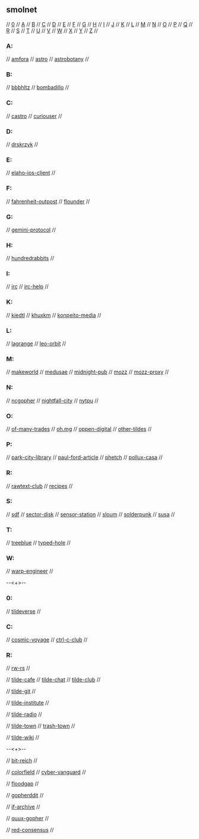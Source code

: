 ## smolnet

// [0](#0) // [A](#a) // [B](#b) // [C](#c) // [D](#d) // [E](#e) // [F](#f) // [G](#g)
// [H](#h) // [I](#i) // [J](#j) // [K](#k) // [L](#l) // [M](#m) // [N](#n) // [O](#o)
// [P](#p) // [Q](#q) // [R](#r) // [S](#s) // [T](#t) // [U](#u) // [V](#v) // [W](#w)
// [X](#x) // [Y](#y) // [Z](#z) //

### A:
// [amfora](https://github.com/makeworld-the-better-one/amfora)
// [astro](https://github.com/blmayer/astro)
// [astrobotany](gemini://astrobotany.mozz.us/)
//

### B:
// [bbbhltz](gemini://gemini.bbbhltz.space/)
// [bombadillo](https://bombadillo.colorfield.space/)
//

### C:
// [castro](https://sr.ht/~julienxx/Castor/)
// [curiouser](http://tilde.town/~curiouser/)
//

### D:
// [drskrzyk](gemini://drskrzyk.com/)
//

### E:
// [elaho-ios-client](https://github.com/pitr/gemini-ios)
//

### F:
// [fahrenheit-outpost](gemini://warmedal.se/~bjorn/fahrenheit-outpost/)
// [flounder](gemini://flounder.online)
//

### G:
// [gemini-protocol](https://gemini.circumlunar.space/)
//

### H:
// [hundredrabbits](gemini://gemini.circumlunar.space/users/hundredrabbits/)
//

### I:
// [irc](https://irc.com/)
// [irc-help](https://www.irchelp.org/)
//

### K:
// [kiedtl](gemini://tilde.team/~kiedtl/)
// [khuxkm](gemini://tilde.team/~khuxkm/)
// [konpeito-media](gemini://konpeito.media/)
//

### L:
// [lagrange](gemini://skyjake.fi/lagrange/)
// [leo-orbit](gemini://tilde.team/~khuxkm/leo/)
//

### M:
// [makeworld](gemini://makeworld.space/)
// [medusae](gemini://medusae.space/)
// [midnight-pub](http://gemini//midnight.pub/)
// [mozz](gemini://mozz.us)
// [mozz-proxy](https://portal.mozz.us/gemini/gemini.circumlunar.space/)
//

### N:
// [ncgopher](https://github.com/jansc/ncgopher)
// [nightfall-city](gemini://main-street.nightfall.city/)
// [nytpu](gemini://nytpu.com/)
//

### O:
// [of-many-trades](gemini://ofmanytrades.com/)
// [oh.mg](gemini://om.gay/)
// [oppen-digital](gemini://oppen.digital/)
// [other-tildes](http://tilde.club/~pfhawkins/othertildes.html)
//

### P:
// [park-city-library](gemini://park-city.club/library/)
// [paul-ford-article](https://medium.com/message/tilde-club-i-had-a-couple-drinks-and-woke-up-with-1-000-nerds-a8904f0a2ebf)
// [phetch](https://github.com/xvxx/phetch)
// [pollux-casa](gemini://pollux.casa/)
//

### R:
// [rawtext-club](https://rawtext.club/)
// [recipes](gemini://rawtext.club/~sloum/cgi/recipes/)
//

### S:
// [sdf](https://sdf.org/)
// [sector-disk](https://sectordisk.pw/)
// [sensor-station](gemini://gemini.sensorstation.co/)
// [sloum](gemini://rawtext.club/~sloum/)
// [solderpunk](http://gemini//zaibatsu.circumlunar.space/~solderpunk/)
// [susa](gemini://gemini.susa.net/)
//

### T:
// [treeblue](gemini://review.treeblue.space/)
// [typed-hole](gemini://typed-hole.org/)
//

### W:
// [warp-engineer](gemini://warpengineer.space/index.gemini)
//

--<+>--

### 0:
// [tildeverse](https://tildeverse.org/)
//

### C:
// [cosmic-voyage](https://cosmic.voyage/)
// [ctrl-c-club](https://ctrl-c.club/)
//

### R:
// [rw-rs](http://rw.rs/)
//

// [tilde-cafe](https://tilde.cafe/)
// [tilde-chat](https://tilde.chat/)
// [tilde-club](http://tilde.club/)
//

// [tilde-git](https://tildegit.org/)
//

// [tilde-institute](https://tilde.institute/)
//

// [tilde-radio](https://tilderadio.org/)
//

// [tilde-town](https://tilde.town/)
// [trash-town](https://trash.town/)
//

// [tilde-wiki](https://tilde.wiki/wiki/Main_Page)
//

--<+>--

// [bit-reich](gopher://bitreich.org/)
//

// [colorfield](gopher://Colorfield.space)
// [cyber-vanguard](gopher://cyber.dabamos.de)
//

// [floodgap](gopher://gopher.floodgap.com)
//

// [gopherddit](gopher://gopherddit.com)
//

// [if-archive](gopher://gopher.661.org/1/if-archive)
//

// [quux-gopher](gopher://gopher.quux.org:70/1/)
//

// [red-consensus](gopher://consensus.circumlunar.space)
//
